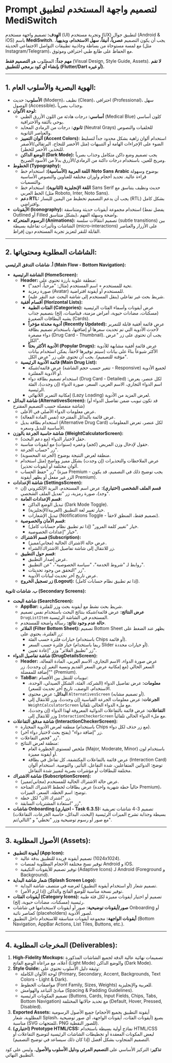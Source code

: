 # Prompt لتصميم واجهة المستخدم لتطبيق MediSwitch

**الهدف:** تصميم واجهة مستخدم (UI) وتجربة مستخدم (UX) لتطبيق جوال (Android & iOS) باسم **MediSwitch**. يجب أن يكون التصميم **عصرياً، أنيقاً، سهل الاستخدام، وبديهياً**، مع لمسة مستوحاة من بساطة وجاذبية تطبيقات التواصل الاجتماعي الحديثة (مثل Instagram/Telegram)، مع الحفاظ على طابع طبي احترافي وموثوق.

**مهم جداً:** المطلوب هو **التصميم فقط** (Visual Design, Style Guide, Assets). **لا تقم بإنشاء أي كود برمجي للتطبيق (Flutter/Dart أو غيره).**

---

## 1. الهوية البصرية والأسلوب العام:

*   **الأسلوب:** حديث (Modern)، نظيف (Clean)، احترافي (Professional)، سهل الوصول (Accessible)، وجذاب بصرياً.
*   **لوحة الألوان:**
    *   **أساسي:** درجات هادئة من اللون الأزرق الطبي (Medical Blue) كلون أساسي يوحي بالثقة والاحترافية.
    *   **ثانوي:** درجات من الرمادي المحايد (Neutral Grays) للخلفيات والنصوص والعناصر الثانوية.
    *   **ألوان التمييز (Accent Colors):** استخدام ألوان زاهية بشكل محدود جداً لتسليط الضوء على الإجراءات الهامة أو التنبيهات (مثل الأخضر للنجاح، البرتقالي/الأصفر للتحذير، الأحمر للخطر).
    *   **الوضع الداكن (Dark Mode):** يجب تصميم وضع داكن متكامل وجذاب بصرياً ومريح للعين، باستخدام درجات داكنة من الرمادي/الأزرق بدلاً من الأسود الصريح.
*   **الخطوط (Typography):**
    *   **اللغة العربية (الأساسية):** استخدام خط **Noto Sans Arabic** بوضوح وسهولة قراءة عالية. تحديد أحجام وأوزان مختلفة للعناوين والنصوص الأساسية والتسميات.
    *   **اللغة الإنجليزية (الثانوية):** استخدام خط Sans Serif حديث ونظيف يتناسق مع الخط العربي (مثل Roboto, Inter, Noto Sans).
    *   **دعم RTL:** يجب أن يدعم التصميم تخطيط من اليمين لليسار (RTL) بشكل كامل وافتراضي.
*   **الأيقونات (Iconography):** استخدام مجموعة أيقونات حديثة ومتناسقة (يفضل نمط Outlined أو Filled بشكل متناسق)، واضحة وسهلة الفهم.
*   **الرسوم المتحركة (Animations):** تصميم انتقالات سلسة (subtle transitions) بين الشاشات وتأثيرات تفاعلية بسيطة (micro-interactions) على الأزرار والعناصر القابلة للنقر لتعزيز تجربة المستخدم دون إفراط.

---

## 2. الشاشات المطلوبة ومحتوياتها:

**أ. شاشات التدفق الرئيسي (Main Flow - Bottom Navigation):**

*   **الشاشة الرئيسية (HomeScreen):**
    *   **Header:** منطقة علوية بارزة تحتوي على:
        *   تحية للمستخدم + اسم المستخدم (مثال: "مرحباً، أحمد").
        *   صورة رمزية (Avatar) للمستخدم أو أيقونة افتراضية.
        *   شريط بحث غير تفاعلي (ينقل المستخدم إلى شاشة البحث عند النقر عليه).
    *   **أقسام أفقية (Horizontal Lists):**
        *   **الفئات الطبية (Categories):** عرض أيقونات وأسماء الفئات الرئيسية (مسكنات، مضادات حيوية، أمراض مزمنة، فيتامينات، إلخ) بتصميم جذاب يشبه البطاقات الصغيرة (Cards).
        *   **أدوية محدثة مؤخراً (Recently Updated):** عرض قائمة أفقية قابلة للتمرير لأحدث الأدوية التي تم تحديث سعرها أو إضافتها، باستخدام تصميم بطاقة دواء مصغرة (Drug Card - Thumbnail). يجب أن تحتوي على زر "عرض الكل".
        *   **الأدوية الأكثر بحثاً (Popular Drugs):** عرض قائمة أفقية مشابهة للأدوية الأكثر شيوعاً بناءً على بيانات (سيتم توفيرها لاحقاً، يمكن استخدام بيانات مؤقتة للتصميم). يجب أن تحتوي على زر "عرض الكل".
    *   **قائمة الأدوية الرئيسية (Main Drug List):**
        *   عرض قائمة/شبكة (تتغير حسب حجم الشاشة - Responsive) لجميع الأدوية أو الأدوية المفلترة.
        *   استخدام تصميم بطاقة دواء (Drug Card - Detailed) لكل عنصر، يعرض: اسم الدواء التجاري، الاسم العربي، السعر، صورة الدواء (إن وجدت)، الفئة الرئيسية.
        *   إمكانية التمرير اللانهائي (Lazy Loading) لعرض المزيد من الأدوية.
*   **شاشة البدائل (AlternativesScreen):** (قد تكون تبويب ضمن تفاصيل الدواء أو شاشة منفصلة حسب التصميم المقترح)
    *   عرض معلومات الدواء الأصلي في الأعلى.
    *   عرض قائمة بالبدائل المقترحة (نفس المادة الفعالة).
    *   استخدام بطاقة بديل (Alternative Drug Card) لكل عنصر، تعرض المعلومات الأساسية للبديل وسعره.
*   **شاشة حاسبة الجرعة بالوزن (WeightCalculatorScreen):**
    *   حقل لاختيار الدواء (مع دعم البحث).
    *   حقول لإدخال وزن المريض (كجم) وعمره (سنوات) مع أيقونات مناسبة.
    *   زر "حساب الجرعة".
    *   منطقة لعرض النتيجة بوضوح (الجرعة المحسوبة).
    *   عرض الملاحظات والتحذيرات (إن وجدت) بشكل مميز وواضح (مثل استخدام ألوان مختلفة أو أيقونات تحذير).
    *   زر "حفظ الحساب" (ميزة Premium - يجب توضيح ذلك في التصميم، قد يكون الزر غير مفعل أو يظهر أيقونة Premium).
*   **شاشة الإعدادات (SettingsScreen):**
    *   **قسم الملف الشخصي (اختياري):** عرض اسم المستخدم، البريد الإلكتروني (إن وجد)، صورة رمزية، زر "تعديل الملف الشخصي".
    *   **قسم الإعدادات العامة:**
        *   تبديل الوضع الداكن (Dark Mode Toggle).
        *   خيار تغيير لغة التطبيق (العربية/الإنجليزية).
        *   تبديل الإشعارات (Notifications Toggle - تصميم فقط، المنطق لاحقاً).
    *   **قسم الأمان والخصوصية:**
        *   خيار "تغيير كلمة المرور" (إذا تم تطبيق نظام حسابات كامل).
        *   خيار "إعدادات الخصوصية".
    *   **قسم الاشتراك (Subscription):**
        *   عرض حالة الاشتراك الحالية (مجاني/مميز).
        *   زر للانتقال إلى شاشة تفاصيل الاشتراك/الشراء.
    *   **قسم حول التطبيق:**
        *   عرض إصدار التطبيق.
        *   روابط لـ "شروط الخدمة"، "سياسة الخصوصية"، "عن التطبيق".
        *   زر "التحقق من وجود تحديثات".
        *   عرض تاريخ آخر تحديث لبيانات الأدوية.
    *   **زر تسجيل الخروج (Logout):** (إذا تم تطبيق نظام حسابات كامل).

**ب. شاشات ثانوية (Secondary Screens):**

*   **شاشة البحث (SearchScreen):**
    *   **AppBar:** شريط بحث نشط مع أيقونة بحث وزر للفلترة.
    *   **عرض النتائج:** عرض قائمة/شبكة بنتائج البحث باستخدام نفس تصميم `DrugListItem` المستخدم في الشاشة الرئيسية.
    *   **حالة عدم وجود نتائج:** رسالة واضحة للمستخدم.
    *   **الفلاتر (Filter Bottom Sheet):** تصميم Bottom Sheet يظهر عند الضغط على زر الفلترة، يحتوي على:
        *   خيارات فلترة حسب الفئة (باستخدام Chips أو قائمة).
        *   خيار فلترة حسب السعر (ربما باستخدام Slider أو خيارات محددة).
        *   زر "تطبيق الفلاتر" وزر "إعادة تعيين".
*   **شاشة تفاصيل الدواء (DrugDetailsScreen):**
    *   **Header:** عرض صورة الدواء، الاسم التجاري، الاسم العربي، المادة الفعالة، السعر الحالي (مع إمكانية عرض السعر القديم ونسبة التغير إن وجدت). زر "إضافة للمفضلة" (Premium).
    *   **TabBar:** تبويبات للتنقل بين الأقسام:
        *   **معلومات:** عرض تفاصيل الدواء (الشركة، الفئة، الشكل الصيدلي، الوحدة، الاستخدام، الوصف، تاريخ آخر تحديث للسعر).
        *   **البدائل:** عرض محتوى `AlternativesScreen` (أو تصميم مشابه).
        *   **الجرعات:** عرض معلومات الجرعة القياسية (إن وجدت)، وزر للانتقال إلى `WeightCalculatorScreen` مع ملء الدواء الحالي تلقائياً.
        *   **التفاعلات:** عرض قائمة بالتفاعلات الدوائية المعروفة لهذا الدواء (إن وجدت)، وزر للانتقال إلى `InteractionCheckerScreen` مع ملء الدواء الحالي تلقائياً.
*   **شاشة مدقق التفاعلات (InteractionCheckerScreen):**
    *   منطقة لعرض الأدوية المختارة (باستخدام Chips مع زر حذف لكل دواء).
    *   زر "إضافة دواء" (يفتح بحث لاختيار دواء آخر).
    *   زر "فحص التفاعلات".
    *   منطقة لعرض النتائج:
        *   ملخص لمستوى الخطورة العام (Major, Moderate, Minor) باستخدام لون أو أيقونة مميزة.
        *   عرض قائمة بالتفاعلات المكتشفة، كل تفاعل في بطاقة (Interaction Card) توضح: الدوائين المتفاعلين، شدة التفاعل، التأثير، والتوصية. استخدام ألوان مختلفة للبطاقات أو مؤشرات بصرية لتمييز شدة التفاعل.
*   **شاشة الاشتراك (SubscriptionScreen):**
    *   عرض حالة الاشتراك الحالية للمستخدم (مجاني/مميز).
    *   عرض بطاقات لخطط الاشتراك المتاحة (حالياً خطة شهرية واحدة Premium)، توضح: اسم الخطة، السعر، الميزات.
    *   زر "اشترك الآن" لكل خطة.
    *   زر "استعادة المشتريات السابقة".
*   **شاشات Onboarding (اختياري - Task 6.3.5):** تصميم 3-4 شاشات تعريفية بسيطة وجذابة تشرح الميزات الرئيسية (البحث، البدائل، حاسبة الجرعات، التفاعلات) مع صور أو رسوم توضيحية وزر "تخطي" و "التالي/تم".

---

## 3. الأصول المطلوبة (Assets):

*   **أيقونة التطبيق (App Icon):**
    *   تصميم أيقونة فريدة للتطبيق بدقة عالية (1024x1024).
    *   توفير نسخ مختلفة الأحجام المطلوبة لمنصات Android و iOS.
    *   توفير تصميم للأيقونات التكيفية (Adaptive Icons) لـ Android (Foreground و Background).
*   **شعار شاشة البداية (Splash Screen Logo):**
    *   تصميم شعار (أو استخدام أيقونة التطبيق) لعرضه في منتصف شاشة البداية.
    *   توفير نسخة مناسبة للوضع الفاتح والداكن (إذا لزم الأمر).
*   **أيقونات الفئات (Category Icons):** تصميم أو اختيار أيقونات مميزة لكل فئة طبية رئيسية (مسكنات، مضادات حيوية، إلخ).
*   **صور/أيقونات توضيحية:** صور أو أيقونات لاستخدامها في شاشات Onboarding أو كعناصر نائبة (placeholders) لصور الأدوية.
*   **أيقونات الواجهة:** مجموعة أيقونات متناسقة للاستخدام داخل التطبيق (Bottom Navigation, AppBar Actions, List Tiles, Buttons, etc.).

---

## 4. المخرجات المطلوبة (Deliverables):

1.  **High-Fidelity Mockups:** تصميمات نهائية عالية الدقة لجميع الشاشات المذكورة أعلاه، مع مراعاة الوضع الفاتح (Light Mode) والوضع الداكن (Dark Mode).
2.  **Style Guide:** وثيقة دليل الأسلوب تحتوي على:
    *   لوحة الألوان الكاملة (Primary, Secondary, Accent, Backgrounds, Text Colors - Light & Dark).
    *   مواصفات الخطوط (Font Family, Sizes, Weights) للعربية والإنجليزية.
    *   مبادئ التباعد والهوامش (Spacing & Padding Guidelines).
    *   تصميم المكونات الرئيسية (Buttons, Cards, Input Fields, Chips, Tabs, Bottom Navigation) مع تحديد حالاتها المختلفة (Default, Hover, Pressed, Disabled).
3.  **Exported Assets:** جميع الأصول الرسومية (أيقونة التطبيق بجميع الأحجام المطلوبة، شعار Splash، أيقونات الفئات، أيقونات الواجهة، أي صور توضيحية) بصيغ مناسبة (SVG للمتجهات، PNG للصور النقطية).
4.  **(اختياري) Prototype HTML/CSS:** نماذج أولية بسيطة باستخدام HTML/CSS لبعض المكونات المعقدة أو تخطيطات الشاشات الرئيسية لتوضيح التفاعلات أو التصميم المتجاوب بشكل أفضل (إذا كان ذلك سيساعد في توضيح التصميم).

**تذكير:** التركيز الأساسي على **التصميم المرئي ودليل الأسلوب والأصول**، وليس على كود التطبيق النهائي.